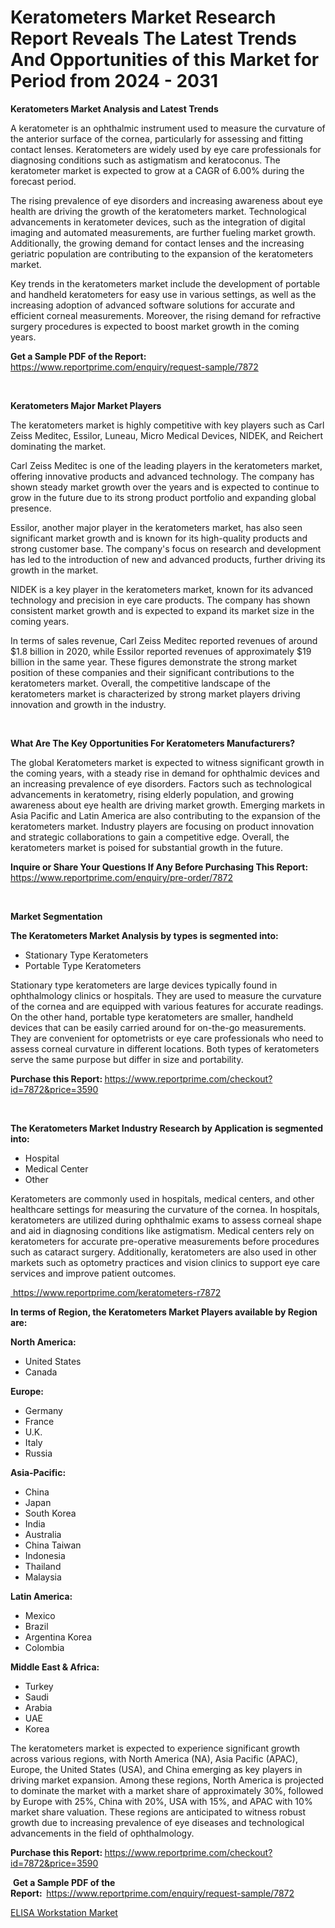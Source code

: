 <p><h1>Keratometers Market Research Report Reveals The Latest Trends And Opportunities of this Market for Period from 2024 - 2031</h1></p><p><strong>Keratometers Market Analysis and Latest Trends</strong></p>
<p><p>A keratometer is an ophthalmic instrument used to measure the curvature of the anterior surface of the cornea, particularly for assessing and fitting contact lenses. Keratometers are widely used by eye care professionals for diagnosing conditions such as astigmatism and keratoconus. The keratometer market is expected to grow at a CAGR of 6.00% during the forecast period.</p><p>The rising prevalence of eye disorders and increasing awareness about eye health are driving the growth of the keratometers market. Technological advancements in keratometer devices, such as the integration of digital imaging and automated measurements, are further fueling market growth. Additionally, the growing demand for contact lenses and the increasing geriatric population are contributing to the expansion of the keratometers market.</p><p>Key trends in the keratometers market include the development of portable and handheld keratometers for easy use in various settings, as well as the increasing adoption of advanced software solutions for accurate and efficient corneal measurements. Moreover, the rising demand for refractive surgery procedures is expected to boost market growth in the coming years.</p></p>
<p><strong>Get a Sample PDF of the Report:&nbsp;</strong> <a href="https://www.reportprime.com/enquiry/request-sample/7872">https://www.reportprime.com/enquiry/request-sample/7872</a></p>
<p>&nbsp;</p>
<p><strong>Keratometers Major Market Players</strong></p>
<p><p>The keratometers market is highly competitive with key players such as Carl Zeiss Meditec, Essilor, Luneau, Micro Medical Devices, NIDEK, and Reichert dominating the market. </p><p>Carl Zeiss Meditec is one of the leading players in the keratometers market, offering innovative products and advanced technology. The company has shown steady market growth over the years and is expected to continue to grow in the future due to its strong product portfolio and expanding global presence.</p><p>Essilor, another major player in the keratometers market, has also seen significant market growth and is known for its high-quality products and strong customer base. The company's focus on research and development has led to the introduction of new and advanced products, further driving its growth in the market.</p><p>NIDEK is a key player in the keratometers market, known for its advanced technology and precision in eye care products. The company has shown consistent market growth and is expected to expand its market size in the coming years.</p><p>In terms of sales revenue, Carl Zeiss Meditec reported revenues of around $1.8 billion in 2020, while Essilor reported revenues of approximately $19 billion in the same year. These figures demonstrate the strong market position of these companies and their significant contributions to the keratometers market. Overall, the competitive landscape of the keratometers market is characterized by strong market players driving innovation and growth in the industry.</p></p>
<p>&nbsp;</p>
<p><strong>What Are The Key Opportunities For Keratometers Manufacturers?</strong></p>
<p><p>The global Keratometers market is expected to witness significant growth in the coming years, with a steady rise in demand for ophthalmic devices and an increasing prevalence of eye disorders. Factors such as technological advancements in keratometry, rising elderly population, and growing awareness about eye health are driving market growth. Emerging markets in Asia Pacific and Latin America are also contributing to the expansion of the keratometers market. Industry players are focusing on product innovation and strategic collaborations to gain a competitive edge. Overall, the keratometers market is poised for substantial growth in the future.</p></p>
<p><strong>Inquire or Share Your Questions If Any Before Purchasing This Report:</strong> <a href="https://www.reportprime.com/enquiry/pre-order/7872">https://www.reportprime.com/enquiry/pre-order/7872</a></p>
<p>&nbsp;</p>
<p><strong>Market Segmentation</strong></p>
<p><strong>The Keratometers Market Analysis by types is segmented into:</strong></p>
<p><ul><li>Stationary Type Keratometers</li><li>Portable Type Keratometers</li></ul></p>
<p><p>Stationary type keratometers are large devices typically found in ophthalmology clinics or hospitals. They are used to measure the curvature of the cornea and are equipped with various features for accurate readings. On the other hand, portable type keratometers are smaller, handheld devices that can be easily carried around for on-the-go measurements. They are convenient for optometrists or eye care professionals who need to assess corneal curvature in different locations. Both types of keratometers serve the same purpose but differ in size and portability.</p></p>
<p><strong>Purchase this Report:&nbsp;</strong><a href="https://www.reportprime.com/checkout?id=7872&price=3590">https://www.reportprime.com/checkout?id=7872&price=3590</a></p>
<p>&nbsp;</p>
<p><strong>The Keratometers Market Industry Research by Application is segmented into:</strong></p>
<p><ul><li>Hospital</li><li>Medical Center</li><li>Other</li></ul></p>
<p><p>Keratometers are commonly used in hospitals, medical centers, and other healthcare settings for measuring the curvature of the cornea. In hospitals, keratometers are utilized during ophthalmic exams to assess corneal shape and aid in diagnosing conditions like astigmatism. Medical centers rely on keratometers for accurate pre-operative measurements before procedures such as cataract surgery. Additionally, keratometers are also used in other markets such as optometry practices and vision clinics to support eye care services and improve patient outcomes.</p></p>
<p><a href="https://www.reportprime.com/keratometers-r7872">&nbsp;https://www.reportprime.com/keratometers-r7872</a></p>
<p><strong>In terms of Region, the Keratometers Market Players available by Region are:</strong></p>
<p>
    <p> <strong> North America: </strong>
        <ul>
            <li>United States</li>
            <li>Canada</li>
        </ul>
        </p> 
    <p> <strong> Europe: </strong>
        <ul>
            <li>Germany</li>
            <li>France</li>
            <li>U.K.</li>
            <li>Italy</li>
            <li>Russia</li>
        </ul>
        </p> 
    <p> <strong> Asia-Pacific: </strong>
        <ul>
            <li>China</li>
            <li>Japan</li>
            <li>South Korea</li>
            <li>India</li>
            <li>Australia</li>
            <li>China Taiwan</li>
            <li>Indonesia</li>
            <li>Thailand</li>
            <li>Malaysia</li>
        </ul>
        </p> 
    <p> <strong> Latin America: </strong>
        <ul>
            <li>Mexico</li>
            <li>Brazil</li>
            <li>Argentina Korea</li>
            <li>Colombia</li>
        </ul>
        </p> 
    <p> <strong> Middle East & Africa: </strong>
        <ul>
            <li>Turkey</li>
            <li>Saudi</li>
            <li>Arabia</li>
            <li>UAE</li>
            <li>Korea</li>
        </ul>
    </p>
    </p>
<p><p>The keratometers market is expected to experience significant growth across various regions, with North America (NA), Asia Pacific (APAC), Europe, the United States (USA), and China emerging as key players in driving market expansion. Among these regions, North America is projected to dominate the market with a market share of approximately 30%, followed by Europe with 25%, China with 20%, USA with 15%, and APAC with 10% market share valuation. These regions are anticipated to witness robust growth due to increasing prevalence of eye diseases and technological advancements in the field of ophthalmology.</p></p>
<p><strong>Purchase this Report: </strong><a href="https://www.reportprime.com/checkout?id=7872&price=3590">https://www.reportprime.com/checkout?id=7872&price=3590</a></p>
<p>&nbsp;<strong>Get a Sample PDF of the Report:&nbsp;&nbsp;</strong><a href="https://www.reportprime.com/enquiry/request-sample/7872">https://www.reportprime.com/enquiry/request-sample/7872</a></p>
<p><strong></strong></p>
<p><p><a href="https://github.com/BryceTownsendr/Market-Research-Report-List-4/blob/main/elisa-workstation-market.md">ELISA Workstation Market</a></p></p>